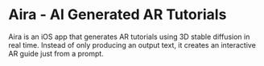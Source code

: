 # Aira - AI Generated AR Tutorials

Aira is an iOS app that generates AR tutorials using 3D stable diffusion in real time. Instead of only producing an output text, it creates an interactive AR guide just from a prompt.
